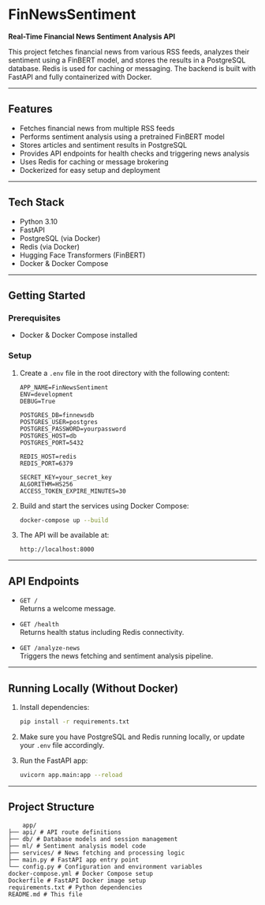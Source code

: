 # FinNewsSentiment



**Real-Time Financial News Sentiment Analysis API**

This project fetches financial news from various RSS feeds, analyzes their sentiment using a FinBERT model, and stores the results in a PostgreSQL database. Redis is used for caching or messaging. The backend is built with FastAPI and fully containerized with Docker.

---

## Features

- Fetches financial news from multiple RSS feeds
- Performs sentiment analysis using a pretrained FinBERT model
- Stores articles and sentiment results in PostgreSQL
- Provides API endpoints for health checks and triggering news analysis
- Uses Redis for caching or message brokering
- Dockerized for easy setup and deployment

---

## Tech Stack

- Python 3.10
- FastAPI
- PostgreSQL (via Docker)
- Redis (via Docker)
- Hugging Face Transformers (FinBERT)
- Docker & Docker Compose

---

## Getting Started

### Prerequisites

- Docker & Docker Compose installed

### Setup

1. Create a `.env` file in the root directory with the following content:

    ```env
    APP_NAME=FinNewsSentiment
    ENV=development
    DEBUG=True

    POSTGRES_DB=finnewsdb
    POSTGRES_USER=postgres
    POSTGRES_PASSWORD=yourpassword
    POSTGRES_HOST=db
    POSTGRES_PORT=5432

    REDIS_HOST=redis
    REDIS_PORT=6379

    SECRET_KEY=your_secret_key
    ALGORITHM=HS256
    ACCESS_TOKEN_EXPIRE_MINUTES=30
    ```

2. Build and start the services using Docker Compose:

    ```bash
    docker-compose up --build
    ```

3. The API will be available at:

    ```
    http://localhost:8000
    ```

---

## API Endpoints

- `GET /`  
  Returns a welcome message.

- `GET /health`  
  Returns health status including Redis connectivity.

- `GET /analyze-news`  
  Triggers the news fetching and sentiment analysis pipeline.

---

## Running Locally (Without Docker)

1. Install dependencies:

    ```bash
    pip install -r requirements.txt
    ```

2. Make sure you have PostgreSQL and Redis running locally, or update your `.env` file accordingly.

3. Run the FastAPI app:

    ```bash
    uvicorn app.main:app --reload
    ```

---

## Project Structure
        app/
    ├── api/ # API route definitions
    ├── db/ # Database models and session management
    ├── ml/ # Sentiment analysis model code
    ├── services/ # News fetching and processing logic
    ├── main.py # FastAPI app entry point
    └── config.py # Configuration and environment variables
    docker-compose.yml # Docker Compose setup
    Dockerfile # FastAPI Docker image setup
    requirements.txt # Python dependencies
    README.md # This file

